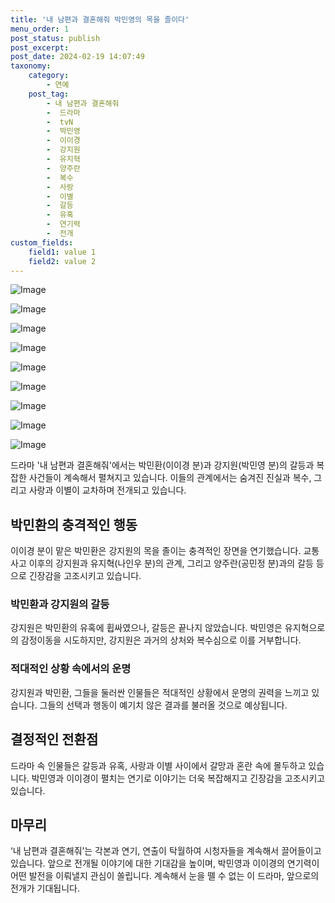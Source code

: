 ```yaml
---
title: '내 남편과 결혼해줘 박민영의 목을 졸이다'
menu_order: 1
post_status: publish
post_excerpt: 
post_date: 2024-02-19 14:07:49
taxonomy:
    category:
        - 연예
    post_tag:
        - 내 남편과 결혼해줘
        -  드라마
        -  tvN
        -  박민영
        -  이이경
        -  강지원
        -  유지혁
        -  양주란
        -  복수
        -  사랑
        -  이별
        -  갈등
        -  유혹
        -  연기력
        -  전개
custom_fields:
    field1: value 1
    field2: value 2
---
```


![Image](https://ssl.pstatic.net/mimgnews/image/108/2024/02/13/0003214613_001_20240213220701241.jpg?type=w540)

![Image](https://mimgnews.pstatic.net/image/108/2024/02/13/0003214613_002_20240213220701301.jpg?type=w540)

![Image](https://ssl.pstatic.net/mimgnews/image/108/2024/02/13/0003214613_003_20240213220701366.jpg?type=w540)

![Image](https://mimgnews.pstatic.net/image/108/2024/02/13/0003214613_004_20240213220701395.jpg?type=w540)

![Image](https://ssl.pstatic.net/mimgnews/image/108/2024/02/13/0003214613_005_20240213220701424.jpg?type=w540)

![Image](https://mimgnews.pstatic.net/image/108/2024/02/13/0003214613_006_20240213220701504.jpg?type=w540)

![Image](https://ssl.pstatic.net/mimgnews/image/108/2024/02/13/0003214613_007_20240213220701530.jpg?type=w540)

![Image](https://mimgnews.pstatic.net/image/108/2024/02/13/0003214613_008_20240213220701554.jpg?type=w540)

![Image](https://ssl.pstatic.net/mimgnews/image/108/2024/02/13/0003214613_009_20240213220701579.jpg?type=w540)

드라마 '내 남편과 결혼해줘'에서는 박민환(이이경 분)과 강지원(박민영 분)의 갈등과 복잡한 사건들이 계속해서 펼쳐지고 있습니다. 이들의 관계에서는 숨겨진 진실과 복수, 그리고 사랑과 이별이 교차하며 전개되고 있습니다. 
## 박민환의 충격적인 행동
이이경 분이 맡은 박민환은 강지원의 목을 졸이는 충격적인 장면을 연기했습니다. 교통사고 이후의 강지원과 유지혁(나인우 분)의 관계, 그리고 양주란(공민정 분)과의 갈등 등으로 긴장감을 고조시키고 있습니다.
### 박민환과 강지원의 갈등
강지원은 박민환의 유혹에 휩싸였으나, 갈등은 끝나지 않았습니다. 박민영은 유지혁으로의 감정이동을 시도하지만, 강지원은 과거의 상처와 복수심으로 이를 거부합니다. 
### 적대적인 상황 속에서의 운명
강지원과 박민환, 그들을 둘러싼 인물들은 적대적인 상황에서 운명의 권력을 느끼고 있습니다. 그들의 선택과 행동이 예기치 않은 결과를 불러올 것으로 예상됩니다.
## 결정적인 전환점
드라마 속 인물들은 갈등과 유혹, 사랑과 이별 사이에서 갈망과 혼란 속에 몰두하고 있습니다. 박민영과 이이경이 펼치는 연기로 이야기는 더욱 복잡해지고 긴장감을 고조시키고 있습니다.
## 마무리
‘내 남편과 결혼해줘’는 각본과 연기, 연출이 탁월하여 시청자들을 계속해서 끌어들이고 있습니다. 앞으로 전개될 이야기에 대한 기대감을 높이며, 박민영과 이이경의 연기력이 어떤 발전을 이뤄낼지 관심이 쏠립니다. 계속해서 눈을 뗄 수 없는 이 드라마, 앞으로의 전개가 기대됩니다.
